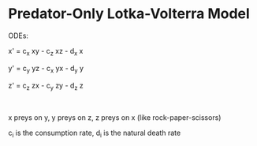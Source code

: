# Predator-Only Lotka-Volterra Model

ODEs:

x' = c<sub>x</sub> xy - c<sub>z</sub> xz - d<sub>x</sub> x

y' = c<sub>y</sub> yz - c<sub>x</sub> yx - d<sub>y</sub> y

z' = c<sub>z</sub> zx - c<sub>y</sub> zy - d<sub>z</sub> z

<br>

x preys on y, y preys on z, z preys on x (like rock-paper-scissors)

c<sub>i</sub> is the consumption rate, d<sub>i</sub> is the natural death rate
